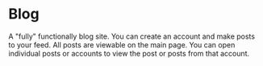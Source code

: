 # Blog

A "fully" functionally blog site. You can create an account and make posts to your feed. All posts are viewable on the main page.
You can open individual posts or accounts to view the post or posts from that account.
